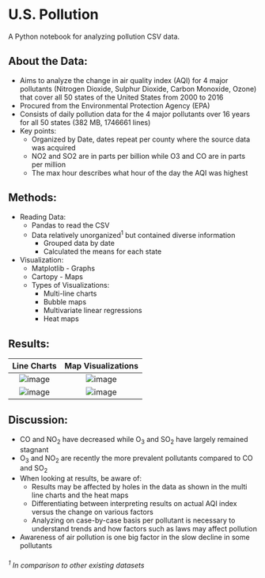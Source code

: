 # U.S. Pollution

A Python notebook for analyzing pollution CSV data.

## About the Data:
* Aims to analyze the change in air quality index (AQI) for 4 major pollutants (Nitrogen Dioxide, Sulphur Dioxide, Carbon Monoxide, Ozone) that cover all 50 states of the United States from 2000 to 2016
* Procured from the Environmental Protection Agency (EPA)
* Consists of daily pollution data for the 4 major pollutants over 16 years for all 50 states (382 MB, 1746661 lines)
* Key points:
    * Organized by Date, dates repeat per county where the source data was acquired
    * NO2 and SO2 are in parts per billion while O3 and CO are in parts per million
    * The max hour describes what hour of the day the AQI was highest

## Methods:
* Reading Data:
    * Pandas to read the CSV
    * Data relatively unorganized<sup>1</sup> but contained diverse information
        * Grouped data by date
        * Calculated the means for each state
* Visualization:
    * Matplotlib - Graphs
    * Cartopy - Maps
    * Types of Visualizations:
        * Multi-line charts
        * Bubble maps
        * Multivariate linear regressions
        * Heat maps

## Results:
Line Charts             |  Map Visualizations
:-------------------------:|:-------------------------:
![image](https://user-images.githubusercontent.com/64337291/176280152-e4422606-2c46-4b96-9719-fd65eb1a1b0e.png)  |  ![image](https://user-images.githubusercontent.com/64337291/176280355-b5eca852-e91c-4714-b1be-56d86baad2f3.png)
![image](https://user-images.githubusercontent.com/64337291/176280630-922abb09-aaf5-4025-97d5-6e0a6b92ec19.png)  |  ![image](https://user-images.githubusercontent.com/64337291/176280787-e3ffcbc4-32ce-4138-af97-a54353bfb7e0.png)

## Discussion:
* CO and NO<sub>2</sub> have decreased while O<sub>3</sub> and SO<sub>2</sub> have largely remained stagnant
* O<sub>3</sub> and NO<sub>2</sub> are recently the more prevalent pollutants compared to CO and SO<sub>2</sub>
* When looking at results, be aware of:
    * Results may be affected by holes in the data as shown in the multi line charts and the heat maps
    * Differentiating between interpreting results on actual AQI index versus the change on various factors
    * Analyzing on case-by-case basis per pollutant is necessary to understand trends and how factors such as laws may affect pollution
* Awareness of air pollution is one big factor in the slow decline in some pollutants

###### <sup>1</sup>  In comparison to other existing datasets
